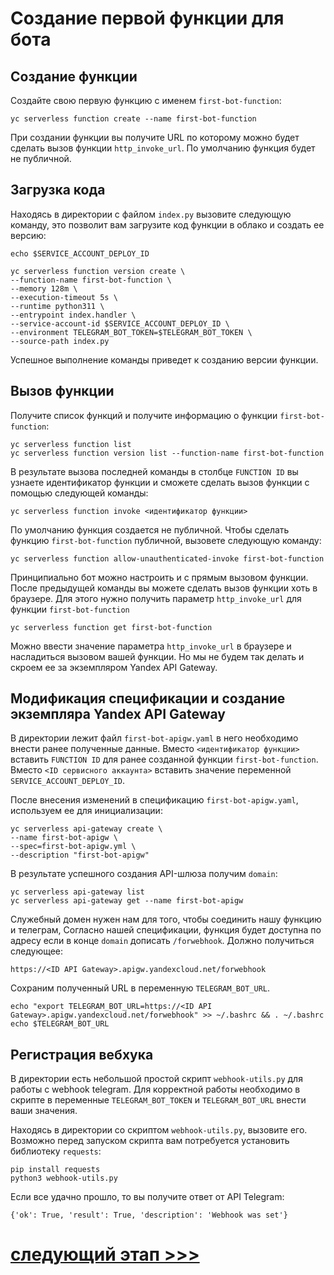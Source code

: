 # Создание первой функции для бота
## Создание функции

Создайте свою первую функцию с именем `first-bot-function`:

    yc serverless function create --name first-bot-function

При создании функции вы получите URL по которому можно будет сделать вызов функции `http_invoke_url`. По умолчанию функция будет не публичной.

## Загрузка кода

Находясь в директории с файлом `index.py` вызовите следующую команду, это позволит вам загрузите код функции в облако и создать ее версию:

    echo $SERVICE_ACCOUNT_DEPLOY_ID

    yc serverless function version create \
    --function-name first-bot-function \
    --memory 128m \
    --execution-timeout 5s \
    --runtime python311 \
    --entrypoint index.handler \
    --service-account-id $SERVICE_ACCOUNT_DEPLOY_ID \
    --environment TELEGRAM_BOT_TOKEN=$TELEGRAM_BOT_TOKEN \
    --source-path index.py

Успешное выполнение команды приведет к созданию версии функции.

## Вызов функции

Получите список функций и получите информацию о функции `first-bot-function`:

    yc serverless function list
    yc serverless function version list --function-name first-bot-function

В результате вызова последней команды в столбце `FUNCTION ID` вы узнаете идентификатор функции и сможете сделать вызов функции с помощью следующей команды:

    yc serverless function invoke <идентификатор функции>

По умолчанию функция создается не публичной. Чтобы сделать функцию `first-bot-function` публичной, вызовете следующую команду:

    yc serverless function allow-unauthenticated-invoke first-bot-function

Принципиально бот можно настроить и с прямым вызовом функции. 
После предыдущей команды вы можете сделать вызов функции хоть в браузере. 
Для этого нужно получить параметр `http_invoke_url` для функции `first-bot-function`

    yc serverless function get first-bot-function

Можно ввести значение параметра `http_invoke_url` в браузере и насладиться вызовом вашей функции.
Но мы не будем так делать и скроем ее за экземпляром Yandex API Gateway. 

## Модификация спецификации и создание экземпляра Yandex API Gateway

В директории лежит файл `first-bot-apigw.yaml` в него необходимо внести ранее полученные данные. 
Вместо `<идентификатор функции>` вставить `FUNCTION ID` для ранее созданной функции `first-bot-function`. 
Вместо `<ID сервисного аккаунта>` вставить значение переменной `SERVICE_ACCOUNT_DEPLOY_ID`. 

После внесения изменений в спецификацию `first-bot-apigw.yaml`, используем ее для инициализации:

    yc serverless api-gateway create \
    --name first-bot-apigw \
    --spec=first-bot-apigw.yml \
    --description "first-bot-apigw"

В результате успешного создания API-шлюза получим `domain`:

    yc serverless api-gateway list
    yc serverless api-gateway get --name first-bot-apigw

Служебный домен нужен нам для того, чтобы соединить нашу функцию и телеграм, 
Согласно нашей спецификации, функция будет доступна по адресу если в конце `domain` дописать `/forwebhook`. 
Должно получиться следующее:

    https://<ID API Gateway>.apigw.yandexcloud.net/forwebhook

Сохраним полученный URL в переменную `TELEGRAM_BOT_URL`.

    echo "export TELEGRAM_BOT_URL=https://<ID API Gateway>.apigw.yandexcloud.net/forwebhook" >> ~/.bashrc && . ~/.bashrc
    echo $TELEGRAM_BOT_URL

## Регистрация вебхука

В директории есть небольшой простой скрипт `webhook-utils.py` для работы c webhook telegram. 
Для корректной работы необходимо в скрипте в переменные `TELEGRAM_BOT_TOKEN` и `TELEGRAM_BOT_URL` 
внести ваши значения.

Находясь в директории со скриптом `webhook-utils.py`, вызовите его. 
Возможно перед запуском скрипта вам потребуется установить библиотеку `requests`:

    pip install requests
    python3 webhook-utils.py

Если все удачно прошло, то вы получите ответ от API Telegram:

    {'ok': True, 'result': True, 'description': 'Webhook was set'}

# [cледующий этап >>>](../04-create-database/README.md)